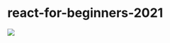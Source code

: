 # react-for-beginners-2021

<img src="https://img.shields.io/badge/React-61DAFBstyle=flat&logo=React&logoColor=000000"/>
